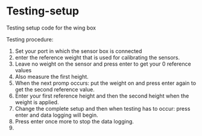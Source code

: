 # Testing-setup
Testing setup code for the wing box

Testing procedure:
1) Set your port in which the sensor box is connected
2) enter the reference weight that is used for calibrating the sensors.
3) Leave no weight on the sensor and press enter to get your 0 reference values
4) Also measure the first height.
5) When the next promp occurs: put the weight on and press enter again to get the second reference value.
6) Enter your first reference height and then the second height when the weight is applied.
7) Change the complete setup and then when testing has to occur: press enter and data logging will begin.
8) Press enter once more to stop the data logging.
9) 
